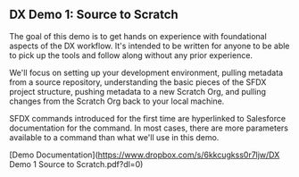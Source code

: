 ## DX Demo 1: Source to Scratch

The goal of this demo is to get hands on experience with foundational aspects of the DX workflow.
It's intended to be written for anyone to be able to pick up the tools and follow along without
any prior experience. 

We'll focus on setting up your development environment, pulling metadata from a source repository, 
understanding the basic pieces of the SFDX project structure, pushing metadata to a new Scratch Org,
and pulling changes from the Scratch Org back to your local machine.

SFDX commands introduced for the first time are hyperlinked to Salesforce documentation for the command.
In most cases, there are more parameters available to a command than what we'll use in this demo.

[Demo Documentation](https://www.dropbox.com/s/6kkcugkss0r7ljw/DX Demo 1 Source to Scratch.pdf?dl=0)